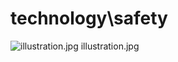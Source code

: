 <h1>technology\safety</h1>
<div class="container text-center">
<div class="row">
<div class="col col-lg-2 col-6">
<img src="https://media.evkx.net/multimedia/technology/safety/illustration_xst.jpg" class="img-thumbnail" alt="illustration.jpg">
illustration.jpg
</div>
</div>
</div>
